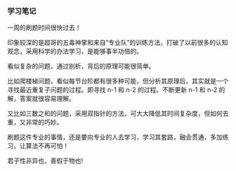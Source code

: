 ### 学习笔记
一周的刷题时间很快过去！

印象较深的是超哥的五毒神掌和来自“专业队”的训练方法，打破了以前很多的认知观念，采用科学的办法学习，是能够事半功倍的。

看似复杂的问题，通过剖析，背后的原理可能很简单。

比如爬楼梯问题，看似每节台阶都有很多种可能，但分析其原理后，其实就是一个寻找最近重复子问题的过程。即寻找 n-1 和 n-2 的过程。不断更新 n-1 和 n-2 的解，答案就很容易理解。

又比如三数之和的问题，采用双指针的方法，可大大降低其时间复杂度，但如何去重，又非常的巧妙。

刷题这件专业的事情，还是要向专业的人去学习，学习其套路，融会贯通，多加练习，让算法不再可怕！

君子性非异也，善假于物也!



